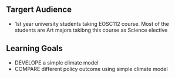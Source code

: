 
## Targert Audience

- 1st year university students taking EOSC112 course. Most of the students are Art majors takibng this course as Science elective 

## Learning Goals

- DEVELOPE a simple climate model 
- COMPARE different policy outcome using simple climate model

